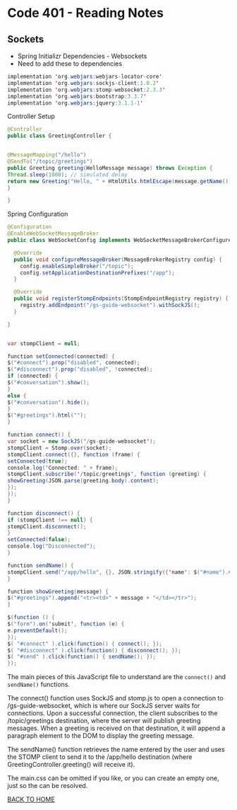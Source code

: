 # Code 401 - Reading Notes

<!-- All references used were from Code 401 reading
assignment 19 -->
[comment]: <> (https://spring.io/guides/gs/messaging-stomp-websocket/)
## Sockets
- Spring Initializr Dependencies - Websockets
- Need to add these to dependencies
```java
implementation 'org.webjars:webjars-locator-core'
implementation 'org.webjars:sockjs-client:1.0.2'
implementation 'org.webjars:stomp-websocket:2.3.3'
implementation 'org.webjars:bootstrap:3.3.7'
implementation 'org.webjars:jquery:3.1.1-1'
```

Controller Setup
```java
@Controller
public class GreetingController {


@MessageMapping("/hello")
@SendTo("/topic/greetings")
public Greeting greeting(HelloMessage message) throws Exception {
Thread.sleep(1000); // simulated delay
return new Greeting("Hello, " + HtmlUtils.htmlEscape(message.getName()) + "!");
}

}
```

Spring Configuration
```java
@Configuration
@EnableWebSocketMessageBroker
public class WebSocketConfig implements WebSocketMessageBrokerConfigurer {

  @Override
  public void configureMessageBroker(MessageBrokerRegistry config) {
    config.enableSimpleBroker("/topic");
    config.setApplicationDestinationPrefixes("/app");
  }

  @Override
  public void registerStompEndpoints(StompEndpointRegistry registry) {
    registry.addEndpoint("/gs-guide-websocket").withSockJS();
  }

}
```

```java

var stompClient = null;

function setConnected(connected) {
$("#connect").prop("disabled", connected);
$("#disconnect").prop("disabled", !connected);
if (connected) {
$("#conversation").show();
}
else {
$("#conversation").hide();
}
$("#greetings").html("");
}

function connect() {
var socket = new SockJS('/gs-guide-websocket');
stompClient = Stomp.over(socket);
stompClient.connect({}, function (frame) {
setConnected(true);
console.log('Connected: ' + frame);
stompClient.subscribe('/topic/greetings', function (greeting) {
showGreeting(JSON.parse(greeting.body).content);
});
});
}

function disconnect() {
if (stompClient !== null) {
stompClient.disconnect();
}
setConnected(false);
console.log("Disconnected");
}

function sendName() {
stompClient.send("/app/hello", {}, JSON.stringify({'name': $("#name").val()}));
}

function showGreeting(message) {
$("#greetings").append("<tr><td>" + message + "</td></tr>");
}

$(function () {
$("form").on('submit', function (e) {
e.preventDefault();
});
$( "#connect" ).click(function() { connect(); });
$( "#disconnect" ).click(function() { disconnect(); });
$( "#send" ).click(function() { sendName(); });
});
```
The main pieces of this JavaScript file to understand are the `connect()` and `sendName()` functions.

The connect() function uses SockJS and stomp.js to open a connection to /gs-guide-websocket, which is where our SockJS server waits for connections. Upon a successful connection, the client subscribes to the /topic/greetings destination, where the server will publish greeting messages. When a greeting is received on that destination, it will append a paragraph element to the DOM to display the greeting message.

The sendName() function retrieves the name entered by the user and uses the STOMP client to send it to the /app/hello destination (where GreetingController.greeting() will receive it).

The main.css can be omitted if you like, or you can create an empty one, just so the <link> can be resolved.


[BACK TO HOME](../README.md)